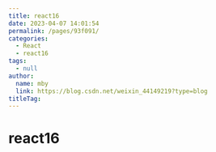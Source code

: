 ```yaml
---
title: react16
date: 2023-04-07 14:01:54
permalink: /pages/93f091/
categories: 
  - React
  - react16
tags: 
  - null
author: 
  name: mby
  link: https://blog.csdn.net/weixin_44149219?type=blog
titleTag: 
---
```

# react16